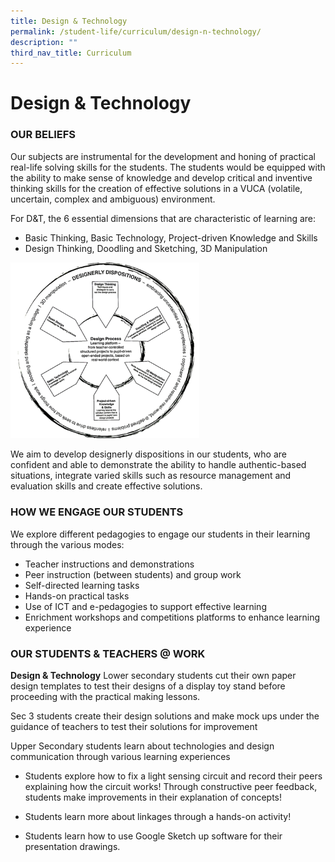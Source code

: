 ```yaml
---
title: Design & Technology
permalink: /student-life/curriculum/design-n-technology/
description: ""
third_nav_title: Curriculum
---
```

# **Design &amp; Technology**

### OUR BELIEFS

Our subjects are instrumental for the development and honing of practical real-life solving skills for the students. The students would be equipped with the ability to make sense of knowledge and develop critical and inventive thinking skills for the creation of effective solutions in a VUCA (volatile, uncertain, complex and ambiguous) environment.

For&nbsp;D&amp;T, the 6 essential dimensions that are characteristic of learning are:

*   Basic Thinking, Basic Technology, Project-driven Knowledge and Skills
*   Design Thinking, Doodling and Sketching, 3D Manipulation

<img src="/images/DT1.png" style="width:60%">

We aim to develop designerly dispositions in our students, who are confident and able to demonstrate the ability to handle authentic-based situations, integrate varied skills such as resource management and evaluation skills and create effective solutions.


### HOW WE ENGAGE OUR STUDENTS

We explore different pedagogies to engage our students in their learning through the various modes:

*   Teacher instructions and demonstrations
*   Peer instruction (between students) and group work
*   Self-directed learning tasks
*   Hands-on practical tasks
*   Use of ICT and e-pedagogies to support effective learning
*   Enrichment workshops and competitions platforms to enhance learning experience

### OUR STUDENTS &amp; TEACHERS @ WORK

**Design &amp; Technology** Lower secondary students cut their own paper design templates to test their designs of a display toy stand before proceeding with the practical making lessons.



Sec 3 students create their design solutions and make mock ups under the guidance of teachers to test their solutions for improvement



Upper Secondary students learn about technologies and design communication through various learning experiences

*   Students explore how to fix a light sensing circuit and record their peers explaining how the circuit works! Through constructive peer feedback, students make improvements in their explanation of concepts!

 
*  Students learn more about linkages through a hands-on activity!


* Students learn how to use Google Sketch up software for their presentation drawings.